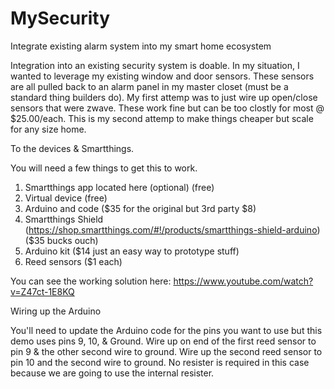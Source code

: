 # MySecurity
Integrate existing alarm system into my smart home ecosystem

Integration into an existing security system is doable.  In my situation, I wanted to leverage my existing window and door sensors.  These sensors are all pulled back to an alarm panel in my master closet (must be a standard thing builders do).  My first attemp was to just wire up open/close sensors that were zwave.  These work fine but can be too clostly for most @ $25.00/each.  This is my second attemp to make things cheaper but scale for any size home.

To the devices & Smartthings.

You will need a few things to get this to work.
 1) Smartthings app located here (optional) (free)
 2) Virtual device (free)
 3) Arduino and code ($35 for the original but 3rd party $8)
 4) Smartthings Shield (https://shop.smartthings.com/#!/products/smartthings-shield-arduino) ($35 bucks ouch)
 5) Arduino kit ($14 just an easy way to prototype stuff)
 6) Reed sensors ($1 each)
 
 You can see the working solution here: https://www.youtube.com/watch?v=Z47ct-1E8KQ
 
 
 Wiring up the Arduino
 
 You'll need to update the Arduino code for the pins you want to use but this demo uses pins 9, 10, & Ground.  Wire up on end of the first reed sensor to pin 9 & the other second wire to ground.  Wire up the second reed sensor to pin 10 and the second wire to ground.  No resister is required in this case because we are going to use the internal resister.
 
 
 
 
